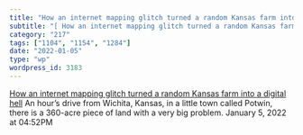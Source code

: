 ```yaml
---
title: "How an internet mapping glitch turned a random Kansas farm into a digital hell"
subtitle: "[ How an internet mapping glitch turned a random Kansas farm into a digital hell](https://splinterne..."
category: "217"
tags: ["1104", "1154", "1284"]
date: "2022-01-05"
type: "wp"
wordpress_id: 3183
---
```

[ How an internet mapping glitch turned a random Kansas farm into a digital hell](https://splinternews.com/how-an-internet-mapping-glitch-turned-a-random-kansas-f-1793856052)
 An hour’s drive from Wichita, Kansas, in a little town called Potwin, there is a 360-acre piece of land with a very big problem.
January 5, 2022 at 04:52PM